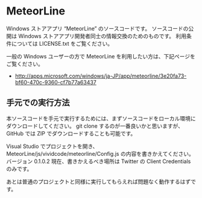 MeteorLine
==============================

Windows ストアアプリ “MeteorLine” のソースコードです。
ソースコードの公開は Windows ストアアプリ開発者同士の情報交換のためのものです。
利用条件については LICENSE.txt をご覧ください。

一般の Windows ユーザーの方で MeteorLine を利用したい方は、下記ページをご覧ください。

* http://apps.microsoft.com/windows/ja-JP/app/meteorline/3e20fa73-bf60-470c-9360-cf7b77a63437

手元での実行方法
------------------------------

本ソースコードを手元で実行するためには、まずソースコードをローカル環境にダウンロードしてください。
git clone するのが一番良いかと思いますが、GitHub では ZIP でダウンロードすることも可能です。

Visual Studio でプロジェクトを開き、MeteorLine/js/vividcode/meteorline/Config.js の内容を書きかえてください。
バージョン 0.1.0.2 現在、書きかえるべき場所は Twitter の Client Credentials のみです。

あとは普通のプロジェクトと同様に実行してもらえれば問題なく動作するはずです。
